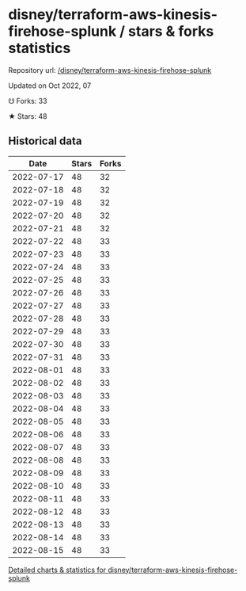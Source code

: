 # disney/terraform-aws-kinesis-firehose-splunk / stars & forks statistics

Repository url: [/disney/terraform-aws-kinesis-firehose-splunk](https://github.com/disney/terraform-aws-kinesis-firehose-splunk)

Updated on Oct 2022, 07

☋ Forks: 33

★ Stars: 48

## Historical data
| Date | Stars | Forks |
|------|-------|-------|
| 2022-07-17 | 48 | 32 | 
| 2022-07-18 | 48 | 32 | 
| 2022-07-19 | 48 | 32 | 
| 2022-07-20 | 48 | 32 | 
| 2022-07-21 | 48 | 32 | 
| 2022-07-22 | 48 | 33 | 
| 2022-07-23 | 48 | 33 | 
| 2022-07-24 | 48 | 33 | 
| 2022-07-25 | 48 | 33 | 
| 2022-07-26 | 48 | 33 | 
| 2022-07-27 | 48 | 33 | 
| 2022-07-28 | 48 | 33 | 
| 2022-07-29 | 48 | 33 | 
| 2022-07-30 | 48 | 33 | 
| 2022-07-31 | 48 | 33 | 
| 2022-08-01 | 48 | 33 | 
| 2022-08-02 | 48 | 33 | 
| 2022-08-03 | 48 | 33 | 
| 2022-08-04 | 48 | 33 | 
| 2022-08-05 | 48 | 33 | 
| 2022-08-06 | 48 | 33 | 
| 2022-08-07 | 48 | 33 | 
| 2022-08-08 | 48 | 33 | 
| 2022-08-09 | 48 | 33 | 
| 2022-08-10 | 48 | 33 | 
| 2022-08-11 | 48 | 33 | 
| 2022-08-12 | 48 | 33 | 
| 2022-08-13 | 48 | 33 | 
| 2022-08-14 | 48 | 33 | 
| 2022-08-15 | 48 | 33 | 


[Detailed charts & statistics for disney/terraform-aws-kinesis-firehose-splunk](https://reviewgithub.com/rep/disney/terraform-aws-kinesis-firehose-splunk)
